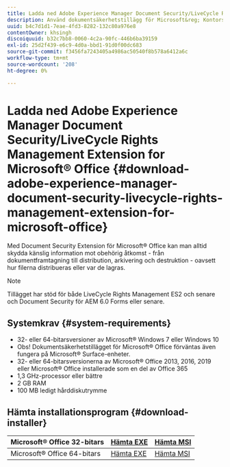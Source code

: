 ```yaml
---
title: Ladda ned Adobe Experience Manager Document Security/LiveCycle Rights Management Extension for Microsoft&reg; Kontor
description: Använd dokumentsäkerhetstillägg för Microsoft&reg; Kontorsprogram skyddar viktiga filer mot obehörig åtkomst
uuid: b4c7d1d1-7eae-4fd3-8282-132c80a976e8
contentOwner: khsingh
discoiquuid: b32c7bb8-0060-4c2a-90fc-446b6ba39159
exl-id: 25d2f439-e6c9-4d0a-bbd1-91d0f00dc683
source-git-commit: f3456fa7243405a4986ac50540f8b578a6412a6c
workflow-type: tm+mt
source-wordcount: '208'
ht-degree: 0%

---
```


# Ladda ned Adobe Experience Manager Document Security/LiveCycle Rights Management Extension for Microsoft® Office {#download-adobe-experience-manager-document-security-livecycle-rights-management-extension-for-microsoft-office}

Med Document Security Extension för Microsoft® Office kan man alltid skydda känslig information mot obehörig åtkomst - från dokumentframtagning till distribution, arkivering och destruktion - oavsett hur filerna distribueras eller var de lagras.

>[!NOTE]
>
>Tillägget har stöd för både LiveCycle Rights Management ES2 och senare och Document Security för AEM 6.0 Forms eller senare.

## Systemkrav {#system-requirements}

* 32- eller 64-bitarsversioner av Microsoft® Windows 7 eller Windows 10
* Obs! Dokumentsäkerhetstillägget för Microsoft® Office förväntas även fungera på Microsoft® Surface-enheter.
* 32- eller 64-bitarsversionerna av Microsoft® Office 2013, 2016, 2019 eller Microsoft® Office installerade som en del av Office 365
* 1,3 GHz-processor eller bättre
* 2 GB RAM
* 100 MB ledigt hårddiskutrymme

## Hämta installationsprogram {#download-installer}

| Microsoft® Office 32-bitars | [Hämta EXE](https://download.macromedia.com/pub/livecycle/policyserver/DocumentSecurityExtensionforMicrosoftOffice.exe) | [Hämta MSI](https://download.macromedia.com/pub/livecycle/policyserver/DocumentSecurityExtensionforMicrosoftOffice.zip) |
|---|---|---|
| Microsoft® Office 64-bitars | [Hämta EXE](https://download.macromedia.com/pub/livecycle/policyserver/DocumentSecurityExtensionforMicrosoftOffice64.exe) | [Hämta MSI](https://download.macromedia.com/pub/livecycle/policyserver/DocumentSecurityExtensionforMicrosoftOffice64.zip) |
